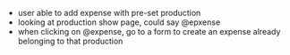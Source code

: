 - user able to add expense with pre-set production
- looking at production show page, could say @epxense
- when clicking on @expense, go to a form to create an expense already belonging to that production
